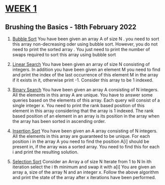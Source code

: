 # [WEEK 1](https://www.hackerrank.com/contests/daa-lab-day118022022/challenges)

## Brushing the Basics - 18th February 2022

1. [Bubble Sort](1_Bubble_sort.c)
    You have been given an array A of size N . you need to sort this array non-decreasing oder using bubble sort. However, you do not need to print the sorted array . You just need to print the number of swaps required to sort this array using bubble sort

2. [Linear Search](2_Linear_search.c)
    You have been given an array of size N consisting of integers. In addition you have been given an element M you need to find and print the index of the last occurrence of this element M in the array if it exists in it, otherwise print -1. Consider this array to be 1 indexed.

3. [Binary Search](3_Binary_search.c)
    You have been given an array A consisting of N integers. All the elements in this array A are unique. You have to answer some queries based on the elements of this array. Each query will consist of a single integer x. You need to print the rank based position of this element in this array considering that the array is 1 indexed. The rank based position of an element in an array is its position in the array when the array has been sorted in ascending order.

4. [Insertion Sort](4_Insertion_sort.c)
    You have been given an A array consisting of N integers. All the elements in this array are guaranteed to be unique. For each position i in the array A you need to find the position A[i] should be present in, if the array was a sorted array. You need to find this for each i and print the resulting solution.

5. [Selection Sort](5_Selection_sort.c)
    Consider an Array a of size N Iterate from 1 to N In ith iteration select the i th minimum and swap it with a[i]
    You are given an array a, size of the array N and an integer x. Follow the above algorithm and print the state of the array after x iterations have been performed.
